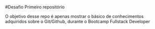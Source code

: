 #Desafio Primeiro repositório

O objetivo desse repo é apenas mostrar o básico de conhecimentos adquiridos sobre o Git/Github, durante o Bootcamp Fullstack Developer

